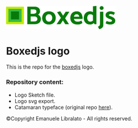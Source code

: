 <img src="logo.svg" alt="boxedjs logo" width="300px" />

# Boxedjs logo

This is the repo for the [boxedjs](https://github.com/10ko/boxedjs) logo.

### Repository content:
 - Logo Sketch file.
 - Logo svg export.
 - Catamaran typeface (original repo [here](https://github.com/VanillaandCream/Catamaran-Tamil)).


©Copyright Emanuele Libralato - All rights reserved.

